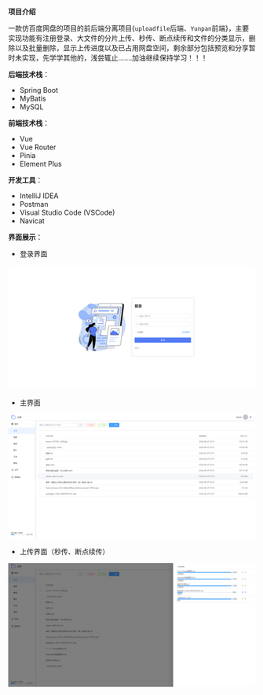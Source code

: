 **项目介绍**

一款仿百度网盘的项目的前后端分离项目{`uploadfile`后端、`Yunpan`前端}，主要实现功能有注册登录、大文件的分片上传、秒传、断点续传和文件的分类显示，删除以及批量删除，显示上传进度以及已占用网盘空间，剩余部分包括预览和分享暂时未实现，先学学其他的，浅尝辄止.......加油继续保持学习！！！

**后端技术栈**：

- Spring Boot
- MyBatis
- MySQL

**前端技术栈**：

- Vue
- Vue Router
- Pinia 
- Element Plus

**开发工具**：

- IntelliJ IDEA
- Postman
- Visual Studio Code (VSCode)
- Navicat

**界面展示**：

- 登录界面

![](./img/登录界面.png)

- 主界面

![](./img/主界面.png)

- 上传界面（秒传、断点续传）

![](./img/秒传以及断点续传.png)

